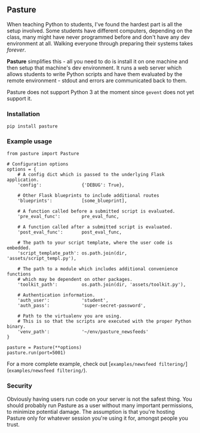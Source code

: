 ## Pasture

When teaching Python to students, I've found the hardest part is all the setup involved. Some students have different computers, depending on the class, many might have never programmed before and don't have any dev environment at all. Walking everyone through preparing their systems takes _forever_.

__Pasture__ simplifies this - all you need to do is install it on one machine and then setup that machine's dev environment. It runs a web server which allows students to write Python scripts and have them evaluated by the remote environment - stdout and errors are communicated back to them.

Pasture does not support Python 3 at the moment since `gevent` does not yet support it.

### Installation

    pip install pasture

### Example usage

    from pasture import Pasture

    # Configuration options
    options = {
        # A config dict which is passed to the underlying Flask application.
        'config':               {'DEBUG': True},

        # Other Flask blueprints to include additional routes
        'blueprints':           [some_blueprint],

        # A function called before a submitted script is evaluated.
        'pre_eval_func':        pre_eval_func,

        # A function called after a submitted script is evaluated.
        'post_eval_func':       post_eval_func,

        # The path to your script template, where the user code is embedded.
        'script_template_path': os.path.join(dir, 'assets/script_templ.py'),

        # The path to a module which includes additional convenience functions
        # which may be dependent on other packages.
        'toolkit_path':         os.path.join(dir, 'assets/toolkit.py'),

        # Authentication information.
        'auth_user':            'student',
        'auth_pass':            'super-secret-password',

        # Path to the virtualenv you are using.
        # This is so that the scripts are executed with the proper Python binary.
        'venv_path':            '~/env/pasture_newsfeeds'
    }

    pasture = Pasture(**options)
    pasture.run(port=5001)

For a more complete example, check out [`examples/newsfeed filtering/`](`examples/newsfeed filtering/`).

### Security

Obviously having users run code on your server is not the safest thing. You should probably run Pasture as a user without many important permissions, to minimize potential damage. The assumption is that you're hosting Pasture only for whatever session you're using it for, amongst people you trust.
